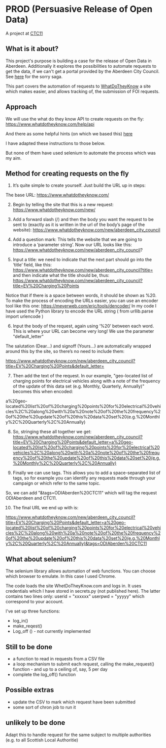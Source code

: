# PROD (Persuasive Release of Open Data)
A project at [CTC11](http://codethecity.org.uk)

## What is it about?

This project's purpose is building a case for the release of Open Data in Aberdeen. Additionally it explores the  possibilities to automate requests to get the data, if we can't get a portal provided by the Aberdeen City Council.
See [here](http://aberdeen.theodi.org/news-blog/) for the sorry saga. 

This part covers the automation of requests to [WhatDoTheyKnow](http://whatdotheyknow.com) a site which makes easier, and allows tracking of, the submission of FOI requests. 

## Approach

We will use the what do they know API to create requests on the fly: https://www.whatdotheyknow.com/help/api

And there as some helpful hints (on which we based this) [here](https://www.mysociety.org/2016/12/19/alaveteli-for-campaigners-how-to-create-pre-written-requests-for-your-supporters/?refferer=mailnotify&uid=138 )

I have adapted these instructions to those below. 

But none of them have used selenium to automate the process which was my aim.

## Method for creating requests on the fly

1. It’s quite simple to create yourself. Just build the URL up in steps:

The base URL: https://www.whatdotheyknow.com/

2. Begin by telling the site that this is a new request: https://www.whatdotheyknow.com/new/

3. Add a forward slash (/) and then the body you want the request to be sent to (exactly as it is written in the url of the body’s page of the website): https://www.whatdotheyknow.com/new/aberdeen_city_council

4. Add a question mark: This tells the website that we are going to introduce a ‘parameter string’. Now our URL looks like this: https://www.whatdotheyknow.com/new/aberdeen_city_council?

5. Input a title: we need to indicate that the next part should go into the ‘title’ field, like this: 
https://www.whatdotheyknow.com/new/aberdeen_city_council?title= 
and then indicate what the title should be, thus: 
https://www.whatdotheyknow.com/new/aberdeen_city_council?title=EV%20Charging%20Points

Notice that if there is a space between words, it should be shown as %20. To make the process of encoding the URLs easier, you can use an encoder tool like this one: https://meyerweb.com/eric/tools/dencoder/ In my code I have used the Python library to encode the URL string ( from urllib.parse import urlencode )

6. Input the body of the request, again using ‘%20’ between each word. This is where your URL can become very long! We use the parameter "default_letter"

The salutation (Dear…) and signoff (Yours…) are automatically wrapped around this by the site, so there’s no need to include them:

https://www.whatdotheyknow.com/new/aberdeen_city_council?title=EV%20Charging%20Points&default_letter=

7. Then add the text of the request. In our example, "geo-located list of charging points for electrical vehicles along with a note of the frequency of the update of this data set (e.g. Monthly, Quarterly, Annually)" becomes this when encoded: 

a%20geo-located%20list%20of%20charging%20points%20for%20electrical%20vehicles%2C%20along%20with%20a%20note%20of%20the%20frequency%20of%20the%20update%20of%20this%20data%20set%20(e.g.%20Monthly%2C%20Quarterly%2C%20Annually)

8. So, stringing these all together we get:
https://www.whatdotheyknow.com/new/aberdeen_city_council?title=EV%20Charging%20Points&default_letter=a%20geo-located%20list%20of%20charging%20points%20for%20electrical%20vehicles%2C%20along%20with%20a%20note%20of%20the%20frequency%20of%20the%20update%20of%20this%20data%20set%20(e.g.%20Monthly%2C%20Quarterly%2C%20Annually)


9. Finally we can use tags. This allows you to add a space-separated list of tags, so for example you can identify any requests made through your campaign or which refer to the same topic. 

So, we can add "&tags=ODIAberden%20CTC11" which will tag the request ODIAberdeen and CTC11.

10. The final URL we end up with is:

https://www.whatdotheyknow.com/new/aberdeen_city_council?title=EV%20Charging%20Points&default_letter=a%20geo-located%20list%20of%20charging%20points%20for%20electrical%20vehicles%2C%20along%20with%20a%20note%20of%20the%20frequency%20of%20the%20update%20of%20this%20data%20set%20(e.g.%20Monthly%2C%20Quarterly%2C%20Annually)&tags=ODIAberden%20CTC11

## What about selenium?

The selenium library allows automation of web functions. You can choose which browser to emulate. In this case I used Chrome.

The code loads the site WhetDoTheyKnow.com and logs in. It uses credentials which I have stored in secrets.py (not published here). The latter contains two lines only: 
userid = "xxxxxx"
userpwd = "yyyyy" which correspond to your account. 

I've set up three functions: 
* log_in()
* make_reqest()
* Log_off () - not currently implemented

## Still to be done
* a function to read in requests from a CSV file
* a loop mechanism to submit each request, calling the make_request() function - and up to a ceiling of, say, 5 per day
* complete the log_off() function

## Possible extras
* update the CSV to mark which request have been submitted
* some sort of chron job to run it

## unlikely to be done
Adapt this to handle request for the same subject to multiple authorities (e.g. to all Scottish Local Authoritie)
